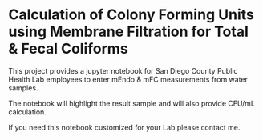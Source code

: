 # Calculation of Colony Forming Units using Membrane Filtration for Total & Fecal Coliforms

This project provides a jupyter notebook for San Diego County Public Health Lab employees to enter mEndo & mFC measurements from water samples.

The notebook will highlight the result sample and will also provide CFU/mL calculation.

If you need this notebook customized for your Lab please contact me.